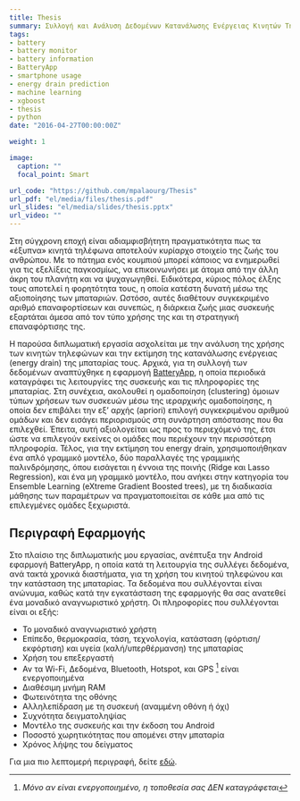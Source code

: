 ```yaml
---
title: Thesis
summary: Συλλογή και Ανάλυση Δεδομένων Κατανάλωσης Ενέργειας Κινητών Τηλεφώνων με Χρήση Τεχνικών Μηχανικής Μάθησης
tags:
- battery
- battery monitor
- battery information
- BatteryApp
- smartphone usage
- energy drain prediction
- machine learning
- xgboost
- thesis
- python
date: "2016-04-27T00:00:00Z"

weight: 1

image:
  caption: ""
  focal_point: Smart

url_code: "https://github.com/mpalaourg/Thesis"
url_pdf: "el/media/files/thesis.pdf"
url_slides: "el/media/slides/thesis.pptx"
url_video: ""
---
```


Στη σύγχρονη εποχή είναι αδιαμφισβήτητη πραγματικότητα πως τα «έξυπνα» κινητά τηλέφωνα αποτελούν κυρίαρχο στοιχείο της ζωής του ανθρώπου. Με το πάτημα ενός κουμπιού μπορεί κάποιος να ενημερωθεί για τις εξελίξεις παγκοσμίως, να επικοινωνήσει με άτομα από την άλλη άκρη του πλανήτη και να ψυχαγωγηθεί. Ειδικότερα, κύριος πόλος έλξης τους αποτελεί η φορητότητα τους, η οποία κατέστη δυνατή μέσω της αξιοποίησης των μπαταριών. Ωστόσο, αυτές διαθέτουν συγκεκριμένο αριθμό επαναφορτίσεων και συνεπώς, η διάρκεια ζωής μιας συσκευής εξαρτάται άμεσα από τον τύπο χρήσης της και τη στρατηγική επαναφόρτισης της.

Η παρούσα διπλωματική εργασία ασχολείται με την ανάλυση της χρήσης των κινητών τηλεφώνων και την εκτίμηση της κατανάλωσης ενέργειας (energy drain) της μπαταρίας τους. Αρχικά, για τη συλλογή των δεδομένων αναπτύχθηκε η εφαρμογή [BatteryApp](https://play.google.com/store/apps/details?id=gr.auth.ee.issel.batteryapp), η οποία περιοδικά καταγράφει τις λειτουργίες της συσκευής και τις πληροφορίες της μπαταρίας. Στη συνέχεια, ακολουθεί η ομαδοποίηση (clustering) όμοιων τύπων χρήσεων των συσκευών μέσω της ιεραρχικής ομαδοποίησης, η οποία δεν επιβάλει την εξ’ αρχής (apriori) επιλογή συγκεκριμένου αριθμού ομάδων και δεν εισάγει περιορισμούς στη συνάρτηση απόστασης που θα επιλεχθεί. Έπειτα, αυτή αξιολογείται ως προς το περιεχόμενό της, έτσι ώστε να επιλεγούν εκείνες οι ομάδες που περιέχουν την περισσότερη πληροφορία. Τέλος, για την εκτίμηση του energy drain, χρησιμοποιήθηκαν ένα απλό γραμμικό μοντέλο, δύο παραλλαγές της γραμμικής παλινδρόμησης, όπου εισάγεται η έννοια της ποινής (Ridge και Lasso Regression), και ένα μη γραμμικό μοντέλο, που ανήκει στην κατηγορία του Ensemble Learning (eXtreme Gradient Boosted trees), με τη διαδικασία μάθησης των παραμέτρων να πραγματοποιείται σε κάθε μια από τις επιλεγμένες ομάδες ξεχωριστά.

## **Περιγραφή Εφαρμογής**

Στο πλαίσιο της διπλωματικής μου εργασίας, ανέπτυξα την Android εφαρμογή BatteryApp, η οποία κατά τη λειτουργία της συλλέγει δεδομένα, ανά τακτά χρονικά διαστήματα, για τη χρήση του κινητού τηλεφώνου και την κατάσταση της μπαταρίας. Τα δεδομένα που συλλέγονται είναι ανώνυμα, καθώς κατά την εγκατάσταση της εφαρμογής θα σας ανατεθεί ένα μοναδικό αναγνωριστικό χρήστη. Οι πληροφορίες που συλλέγονται είναι οι εξής:

- Το μοναδικό αναγνωριστικό χρήστη
- Επίπεδο, θερμοκρασία, τάση, τεχνολογία, κατάσταση (φόρτιση/εκφόρτιση) και υγεία (καλή/υπερθέρμανση) της μπαταρίας
- Χρήση του επεξεργαστή
- Αν τα Wi-Fi, Δεδομένα, Bluetooth, Hotspot, και GPS [^1] είναι ενεργοποιημένα
- Διαθέσιμη μνήμη RAM
- Φωτεινότητα της οθόνης
- Αλληλεπίδραση με τη συσκευή (αναμμένη οθόνη ή όχι)
- Συχνότητα δειγματοληψίας
- Μοντέλο της συσκευής και την έκδοση του Android
- Ποσοστό χωρητικότητας που απομένει στην μπαταρία
- Χρόνος λήψης του δείγματος

Για μια πιο λεπτομερή περιγραφή, δείτε [εδώ](https://github.com/mpalaourg/Thesis#raw-data-variables).
[^1]: *Μόνο αν είναι ενεργοποιημένο, η τοποθεσία σας ΔΕΝ καταγράφεται*
